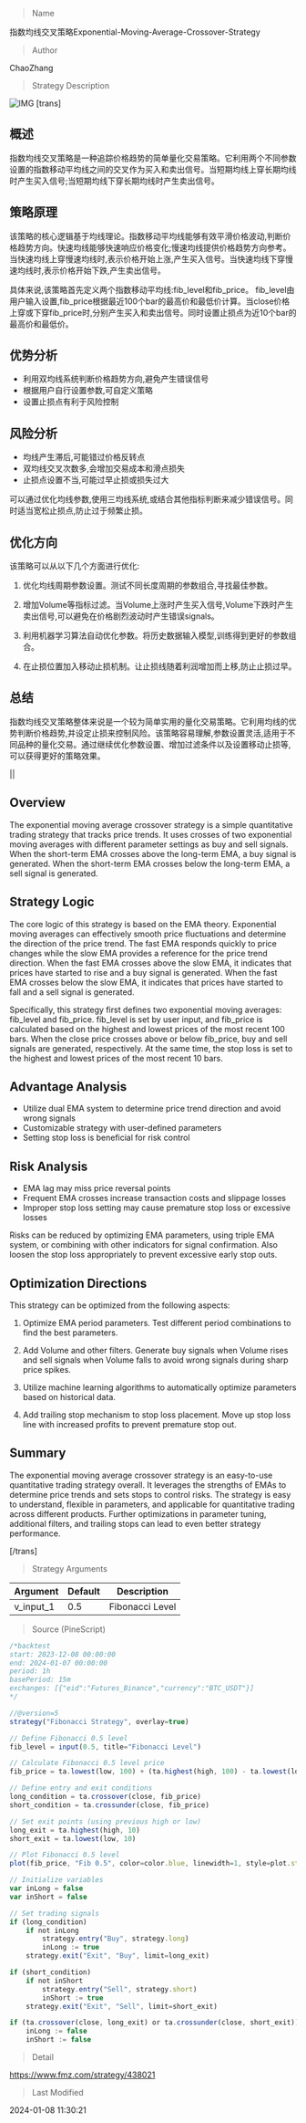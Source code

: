 
> Name

指数均线交叉策略Exponential-Moving-Average-Crossover-Strategy

> Author

ChaoZhang

> Strategy Description

![IMG](https://www.fmz.com/upload/asset/17b8ad6d8e7c34cebc9.png)
[trans]

## 概述

指数均线交叉策略是一种追踪价格趋势的简单量化交易策略。它利用两个不同参数设置的指数移动平均线之间的交叉作为买入和卖出信号。当短期均线上穿长期均线时产生买入信号;当短期均线下穿长期均线时产生卖出信号。

## 策略原理  

该策略的核心逻辑基于均线理论。指数移动平均线能够有效平滑价格波动,判断价格趋势方向。快速均线能够快速响应价格变化;慢速均线提供价格趋势方向参考。当快速均线上穿慢速均线时,表示价格开始上涨,产生买入信号。当快速均线下穿慢速均线时,表示价格开始下跌,产生卖出信号。

具体来说,该策略首先定义两个指数移动平均线:fib_level和fib_price。 fib_level由用户输入设置,fib_price根据最近100个bar的最高价和最低价计算。当close价格上穿或下穿fib_price时,分别产生买入和卖出信号。同时设置止损点为近10个bar的最高价和最低价。

## 优势分析

* 利用双均线系统判断价格趋势方向,避免产生错误信号
* 根据用户自行设置参数,可自定义策略
* 设置止损点有利于风险控制

## 风险分析

* 均线产生滞后,可能错过价格反转点
* 双均线交叉次数多,会增加交易成本和滑点损失  
* 止损点设置不当,可能过早止损或损失过大

可以通过优化均线参数,使用三均线系统,或结合其他指标判断来减少错误信号。同时适当宽松止损点,防止过于频繁止损。

## 优化方向  

该策略可以从以下几个方面进行优化:

1. 优化均线周期参数设置。测试不同长度周期的参数组合,寻找最佳参数。

2. 增加Volume等指标过滤。当Volume上涨时产生买入信号,Volume下跌时产生卖出信号,可以避免在价格剧烈波动时产生错误signals。

3. 利用机器学习算法自动优化参数。将历史数据输入模型,训练得到更好的参数组合。

4. 在止损位置加入移动止损机制。让止损线随着利润增加而上移,防止止损过早。

## 总结  

指数均线交叉策略整体来说是一个较为简单实用的量化交易策略。它利用均线的优势判断价格趋势,并设定止损来控制风险。该策略容易理解,参数设置灵活,适用于不同品种的量化交易。通过继续优化参数设置、增加过滤条件以及设置移动止损等,可以获得更好的策略效果。

||

## Overview

The exponential moving average crossover strategy is a simple quantitative trading strategy that tracks price trends. It uses crosses of two exponential moving averages with different parameter settings as buy and sell signals. When the short-term EMA crosses above the long-term EMA, a buy signal is generated. When the short-term EMA crosses below the long-term EMA, a sell signal is generated.  

## Strategy Logic

The core logic of this strategy is based on the EMA theory. Exponential moving averages can effectively smooth price fluctuations and determine the direction of the price trend. The fast EMA responds quickly to price changes while the slow EMA provides a reference for the price trend direction. When the fast EMA crosses above the slow EMA, it indicates that prices have started to rise and a buy signal is generated. When the fast EMA crosses below the slow EMA, it indicates that prices have started to fall and a sell signal is generated.

Specifically, this strategy first defines two exponential moving averages: fib_level and fib_price. fib_level is set by user input, and fib_price is calculated based on the highest and lowest prices of the most recent 100 bars. When the close price crosses above or below fib_price, buy and sell signals are generated, respectively. At the same time, the stop loss is set to the highest and lowest prices of the most recent 10 bars.  

## Advantage Analysis 

* Utilize dual EMA system to determine price trend direction and avoid wrong signals  
* Customizable strategy with user-defined parameters
* Setting stop loss is beneficial for risk control

## Risk Analysis

* EMA lag may miss price reversal points 
* Frequent EMA crosses increase transaction costs and slippage losses
* Improper stop loss setting may cause premature stop loss or excessive losses

Risks can be reduced by optimizing EMA parameters, using triple EMA system, or combining with other indicators for signal confirmation. Also loosen the stop loss appropriately to prevent excessive early stop outs.

## Optimization Directions

This strategy can be optimized from the following aspects:  

1. Optimize EMA period parameters. Test different period combinations to find the best parameters.  

2. Add Volume and other filters. Generate buy signals when Volume rises and sell signals when Volume falls to avoid wrong signals during sharp price spikes.

3. Utilize machine learning algorithms to automatically optimize parameters based on historical data.

4. Add trailing stop mechanism to stop loss placement. Move up stop loss line with increased profits to prevent premature stop out.

## Summary   

The exponential moving average crossover strategy is an easy-to-use quantitative trading strategy overall. It leverages the strengths of EMAs to determine price trends and sets stops to control risks. The strategy is easy to understand, flexible in parameters, and applicable for quantitative trading across different products. Further optimizations in parameter tuning, additional filters, and trailing stops can lead to even better strategy performance.  

[/trans]

> Strategy Arguments



|Argument|Default|Description|
|----|----|----|
|v_input_1|0.5|Fibonacci Level|


> Source (PineScript)

``` javascript
/*backtest
start: 2023-12-08 00:00:00
end: 2024-01-07 00:00:00
period: 1h
basePeriod: 15m
exchanges: [{"eid":"Futures_Binance","currency":"BTC_USDT"}]
*/

//@version=5
strategy("Fibonacci Strategy", overlay=true)

// Define Fibonacci 0.5 level
fib_level = input(0.5, title="Fibonacci Level")

// Calculate Fibonacci 0.5 level price
fib_price = ta.lowest(low, 100) + (ta.highest(high, 100) - ta.lowest(low, 100)) * fib_level

// Define entry and exit conditions
long_condition = ta.crossover(close, fib_price)
short_condition = ta.crossunder(close, fib_price)

// Set exit points (using previous high or low)
long_exit = ta.highest(high, 10)
short_exit = ta.lowest(low, 10)

// Plot Fibonacci 0.5 level
plot(fib_price, "Fib 0.5", color=color.blue, linewidth=1, style=plot.style_circles)

// Initialize variables
var inLong = false
var inShort = false

// Set trading signals
if (long_condition)
    if not inLong
        strategy.entry("Buy", strategy.long)
        inLong := true
    strategy.exit("Exit", "Buy", limit=long_exit)

if (short_condition)
    if not inShort
        strategy.entry("Sell", strategy.short)
        inShort := true
    strategy.exit("Exit", "Sell", limit=short_exit)

if (ta.crossover(close, long_exit) or ta.crossunder(close, short_exit))
    inLong := false
    inShort := false

```

> Detail

https://www.fmz.com/strategy/438021

> Last Modified

2024-01-08 11:30:21
